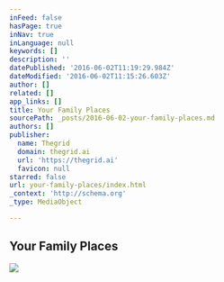 ```yaml
---
inFeed: false
hasPage: true
inNav: true
inLanguage: null
keywords: []
description: ''
datePublished: '2016-06-02T11:19:29.984Z'
dateModified: '2016-06-02T11:15:26.603Z'
author: []
related: []
app_links: []
title: Your Family Places
sourcePath: _posts/2016-06-02-your-family-places.md
authors: []
publisher:
  name: Thegrid
  domain: thegrid.ai
  url: 'https://thegrid.ai'
  favicon: null
starred: false
url: your-family-places/index.html
_context: 'http://schema.org'
_type: MediaObject

---
```

<article style=""><h1>Your Family Places</h1><img src="https://the-grid-user-content.s3-us-west-2.amazonaws.com/aa1fad00-f8db-4a1c-a14b-ac7fb46a54df.jpg" /></article>
